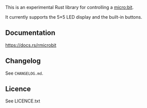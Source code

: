 This is an experimental Rust library for controlling a
[micro:bit](https://microbit.org/).

It currently supports the 5×5 LED display and the built-in buttons.


## Documentation

https://docs.rs/rmicrobit


## Changelog

See `CHANGELOG.md`.


## Licence

See LICENCE.txt

